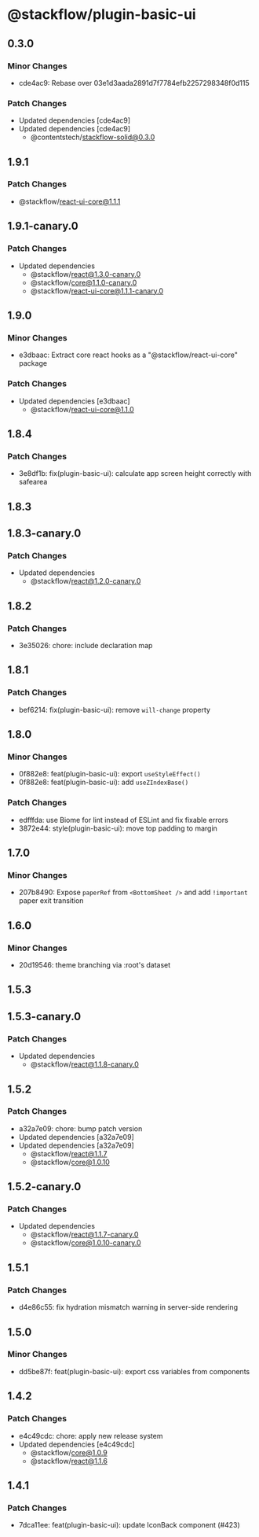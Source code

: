 # @stackflow/plugin-basic-ui

## 0.3.0

### Minor Changes

- cde4ac9: Rebase over 03e1d3aada2891d7f7784efb2257298348f0d115

### Patch Changes

- Updated dependencies [cde4ac9]
- Updated dependencies [cde4ac9]
  - @contentstech/stackflow-solid@0.3.0

## 1.9.1

### Patch Changes

- @stackflow/react-ui-core@1.1.1

## 1.9.1-canary.0

### Patch Changes

- Updated dependencies
  - @stackflow/react@1.3.0-canary.0
  - @stackflow/core@1.1.0-canary.0
  - @stackflow/react-ui-core@1.1.1-canary.0

## 1.9.0

### Minor Changes

- e3dbaac: Extract core react hooks as a "@stackflow/react-ui-core" package

### Patch Changes

- Updated dependencies [e3dbaac]
  - @stackflow/react-ui-core@1.1.0

## 1.8.4

### Patch Changes

- 3e8df1b: fix(plugin-basic-ui): calculate app screen height correctly with safearea

## 1.8.3

## 1.8.3-canary.0

### Patch Changes

- Updated dependencies
  - @stackflow/react@1.2.0-canary.0

## 1.8.2

### Patch Changes

- 3e35026: chore: include declaration map

## 1.8.1

### Patch Changes

- bef6214: fix(plugin-basic-ui): remove `will-change` property

## 1.8.0

### Minor Changes

- 0f882e8: feat(plugin-basic-ui): export `useStyleEffect()`
- 0f882e8: feat(plugin-basic-ui): add `useZIndexBase()`

### Patch Changes

- edfffda: use Biome for lint instead of ESLint and fix fixable errors
- 3872e44: style(plugin-basic-ui): move top padding to margin

## 1.7.0

### Minor Changes

- 207b8490: Expose `paperRef` from `<BottomSheet />` and add `!important` paper exit transition

## 1.6.0

### Minor Changes

- 20d19546: theme branching via :root's dataset

## 1.5.3

## 1.5.3-canary.0

### Patch Changes

- Updated dependencies
  - @stackflow/react@1.1.8-canary.0

## 1.5.2

### Patch Changes

- a32a7e09: chore: bump patch version
- Updated dependencies [a32a7e09]
- Updated dependencies [a32a7e09]
  - @stackflow/react@1.1.7
  - @stackflow/core@1.0.10

## 1.5.2-canary.0

### Patch Changes

- Updated dependencies
  - @stackflow/react@1.1.7-canary.0
  - @stackflow/core@1.0.10-canary.0

## 1.5.1

### Patch Changes

- d4e86c55: fix hydration mismatch warning in server-side rendering

## 1.5.0

### Minor Changes

- dd5be87f: feat(plugin-basic-ui): export css variables from components

## 1.4.2

### Patch Changes

- e4c49cdc: chore: apply new release system
- Updated dependencies [e4c49cdc]
  - @stackflow/core@1.0.9
  - @stackflow/react@1.1.6

## 1.4.1

### Patch Changes

- 7dca11ee: feat(plugin-basic-ui): update IconBack component (#423)

